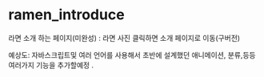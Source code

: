 # ramen_introduce


라면 소개 하는 페이지(미완성)
: 라면 사진 클릭하면 소개 페이지로 이동(구버전)

예상도:
자바스크립트및 여러 언어를 사용해서 초반에 설계했던
애니메이션, 분류,등등 여러가지 기능을 추가할예정
.
